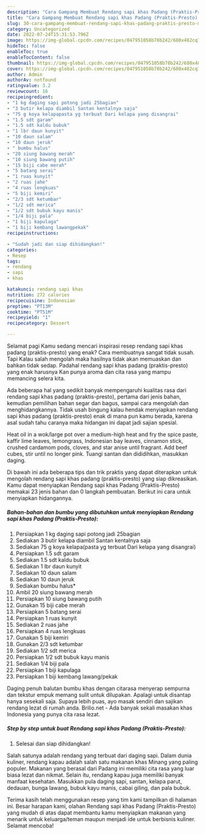```yaml
---
description: "Cara Gampang Membuat Rendang sapi khas Padang (Praktis-Presto) Menu Buat lebaran"
title: "Cara Gampang Membuat Rendang sapi khas Padang (Praktis-Presto) Menu Buat lebaran"
slug: 30-cara-gampang-membuat-rendang-sapi-khas-padang-praktis-presto-menu-buat-lebaran
category: Uncategorized
date: 2022-07-24T15:31:53.796Z
image: https://img-global.cpcdn.com/recipes/047951058b78b242/680x482cq70/rendang-sapi-khas-padang-praktis-presto-foto-resep-utama.jpg
hideToc: false
enableToc: true
enableTocContent: false
thumbnail: https://img-global.cpcdn.com/recipes/047951058b78b242/680x482cq70/rendang-sapi-khas-padang-praktis-presto-foto-resep-utama.jpg
cover: https://img-global.cpcdn.com/recipes/047951058b78b242/680x482cq70/rendang-sapi-khas-padang-praktis-presto-foto-resep-utama.jpg
author: Admin
authorAv: notfound
ratingvalue: 3.2
reviewcount: 16
recipeingredient:
- "1 kg daging sapi potong jadi 25bagian"
- "3 butir kelapa diambil Santan kentalnya saja"
- "75 g koya kelapapasta yg terbuat Dari kelapa yang disangrai"
- "1.5 sdt garam"
- "1.5 sdt kaldu bubuk"
- "1 lbr daun kunyit"
- "10 daun salam"
- "10 daun jeruk"
- " bumbu halus"
- "20 siung bawang merah"
- "10 siung bawang putih"
- "15 biji cabe merah"
- "5 batang serai"
- "1 ruas kunyit"
- "2 ruas jahe"
- "4 ruas lengkuas"
- "5 biji kemiri"
- "2/3 sdt ketumbar"
- "1/2 sdt merica"
- "1/2 sdt bubuk kayu manis"
- "1/4 biji pala"
- "1 biji kapulaga"
- "1 biji kembang lawangpekak"
recipeinstructions:

- "Sudah jadi dan siap dihidangkan!"
categories:
- Resep
tags:
- rendang
- sapi
- khas

katakunci: rendang sapi khas 
nutrition: 272 calories
recipecuisine: Indonesian
preptime: "PT13M"
cooktime: "PT51M"
recipeyield: "1"
recipecategory: Dessert

---
```



Selamat pagi Kamu sedang mencari inspirasi resep rendang sapi khas padang (praktis-presto) yang enak? Cara membuatnya sangat tidak susah. Tapi Kalau salah mengolah maka hasilnya tidak akan memuaskan dan bahkan tidak sedap. Padahal rendang sapi khas padang (praktis-presto) yang enak harusnya Kan punya aroma dan cita rasa yang mampu memancing selera kita.


Ada beberapa hal yang sedikit banyak mempengaruhi kualitas rasa dari rendang sapi khas padang (praktis-presto), pertama dari jenis bahan, kemudian pemilihan bahan segar dan bagus, sampai cara mengolah dan menghidangkannya. Tidak usah bingung kalau hendak menyiapkan rendang sapi khas padang (praktis-presto) enak di mana pun kamu berada, karena asal sudah tahu caranya maka hidangan ini dapat jadi sajian spesial.

Heat oil in a wok/large pot over a medium-high heat and fry the spice paste, kaffir lime leaves, lemongrass, Indonesian bay leaves, cinnamon stick, crushed cardamom pods, cloves, and star anise until fragrant. Add beef cubes, stir until no longer pink. Tuangi santan dan dididihkan, masukkan daging.


Di bawah ini ada beberapa tips dan trik praktis yang dapat diterapkan untuk mengolah rendang sapi khas padang (praktis-presto) yang siap dikreasikan. Kamu dapat menyiapkan Rendang sapi khas Padang (Praktis-Presto) memakai 23 jenis bahan dan 0 langkah pembuatan. Berikut ini cara untuk menyiapkan hidangannya.

<!--inarticleads1-->

##### Bahan-bahan dan bumbu yang dibutuhkan untuk menyiapkan Rendang sapi khas Padang (Praktis-Presto):

1. Persiapkan 1 kg daging sapi potong jadi 25bagian
1. Sediakan 3 butir kelapa diambil Santan kentalnya saja
1. Sediakan 75 g koya kelapa(pasta yg terbuat Dari kelapa yang disangrai)
1. Persiapkan 1.5 sdt garam
1. Sediakan 1.5 sdt kaldu bubuk
1. Sediakan 1 lbr daun kunyit
1. Sediakan 10 daun salam
1. Sediakan 10 daun jeruk
1. Sediakan  bumbu halus*
1. Ambil 20 siung bawang merah
1. Persiapkan 10 siung bawang putih
1. Gunakan 15 biji cabe merah
1. Persiapkan 5 batang serai
1. Persiapkan 1 ruas kunyit
1. Sediakan 2 ruas jahe
1. Persiapkan 4 ruas lengkuas
1. Gunakan 5 biji kemiri
1. Gunakan 2/3 sdt ketumbar
1. Sediakan 1/2 sdt merica
1. Persiapkan 1/2 sdt bubuk kayu manis
1. Sediakan 1/4 biji pala
1. Persiapkan 1 biji kapulaga
1. Persiapkan 1 biji kembang lawang/pekak


Daging penuh balutan bumbu khas dengan citarasa menyerap sempurna dan tekstur empuk memang sulit untuk dilupakan. Apalagi untuk disantap hanya sesekali saja. Supaya lebih puas, ayo masak sendiri dan sajikan rendang lezat di rumah anda. Brilio.net - Ada banyak sekali masakan khas Indonesia yang punya cita rasa lezat. 

<!--inarticleads2-->

##### Step by step untuk buat Rendang sapi khas Padang (Praktis-Presto):


1. Selesai dan siap dihidangkan!

Salah satunya adalah rendang yang terbuat dari daging sapi. Dalam dunia kuliner, rendang kapau adalah salah satu makanan khas Minang yang paling populer. Makanan yang berasal dari Padang ini memiliki cita rasa yang luar biasa lezat dan nikmat. Selain itu, rendang kapau juga memiliki banyak manfaat kesehatan. Masukkan pula daging sapi, santan, kelapa parut, dedauan, bunga lawang, bubuk kayu manis, cabai giling, dan pala bubuk. 

Terima kasih telah menggunakan resep yang tim kami tampilkan di halaman ini. Besar harapan kami, olahan Rendang sapi khas Padang (Praktis-Presto) yang mudah di atas dapat membantu kamu menyiapkan makanan yang menarik untuk keluarga/teman maupun menjadi ide untuk berbisnis kuliner. Selamat mencoba!
